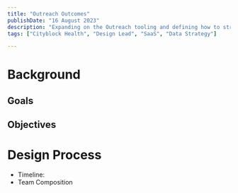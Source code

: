 ```yaml
---
title: "Outreach Outcomes"
publishDate: "16 August 2023"
description: "Expanding on the Outreach tooling and defining how to structure our data collection"
tags: ["Cityblock Health", "Design Lead", "SaaS", "Data Strategy"]

---
```


# Background

## Goals 

## Objectives 

# Design Process

- Timeline: 
- Team Composition
